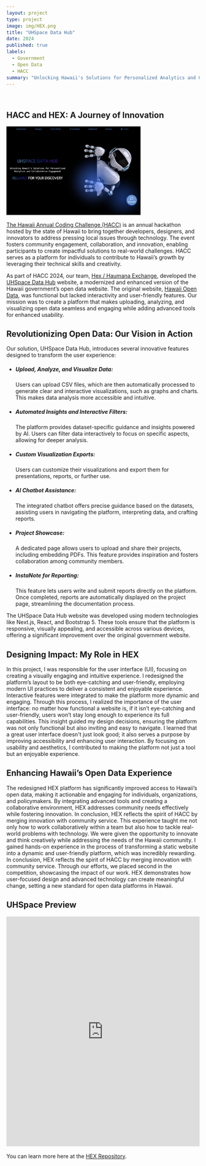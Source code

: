 ```yaml
---
layout: project
type: project
image: img/HEX.png
title: "UHSpace Data Hub"
date: 2024
published: true
labels:
  - Government 
  - Open Data
  - HACC
summary: "Unlocking Hawaii's Solutions for Personalized Analytics and Collaborative Engagement"
---
```


<br/>

## HACC and HEX: A Journey of Innovation

<img width="350px" class="float-start pe-4" src="../img/UHSpaceLanding.png">

[The Hawaii Annual Coding Challenge (HACC)](https://hacc.hawaii.gov/) is an annual hackathon hosted by the state of Hawaii to bring together developers, designers, and innovators to address pressing local issues through technology. The event fosters community engagement, collaboration, and innovation, enabling participants to create impactful solutions to real-world challenges. HACC serves as a platform for individuals to contribute to Hawaii’s growth by leveraging their technical skills and creativity.

As part of HACC 2024, our team, [Hex / Haumana Exchange](https://www.haumanaexchange.org/), developed the [UHSpace Data Hub](https://uhspace.org/) website, a modernized and enhanced version of the Hawaii government’s open data website. The original website, [Hawaii Open Data](https://opendata.hawaii.gov/), was functional but lacked interactivity and user-friendly features. Our mission was to create a platform that makes uploading, analyzing, and visualizing open data seamless and engaging while adding advanced tools for enhanced usability.


## Revolutionizing Open Data: Our Vision in Action

Our solution, UHSpace Data Hub, introduces several innovative features designed to transform the user experience:

- ##### Upload, Analyze, and Visualize Data:
  Users can upload CSV files, which are then automatically processed to generate clear and interactive visualizations, such as graphs and charts. This makes data analysis more accessible and intuitive.
- ##### Automated Insights and Interactive Filters:
  The platform provides dataset-specific guidance and insights powered by AI. Users can filter data interactively to focus on specific aspects, allowing for deeper analysis.
- ##### Custom Visualization Exports:
  Users can customize their visualizations and export them for presentations, reports, or further use.
- ##### AI Chatbot Assistance:
  The integrated chatbot offers precise guidance based on the datasets, assisting users in navigating the platform, interpreting data, and crafting reports.
- ##### Project Showcase:
  A dedicated page allows users to upload and share their projects, including embedding PDFs. This feature provides inspiration and fosters collaboration among community members.
- ##### InstaNote for Reporting:
  This feature lets users write and submit reports directly on the platform. Once completed, reports are automatically displayed on the project page, streamlining the documentation
  process.

The UHSpace Data Hub website was developed using modern technologies like Next.js, React, and Bootstrap 5. These tools ensure that the platform is responsive, visually appealing, and accessible across various devices, offering a significant improvement over the original government website.


## Designing Impact: My Role in HEX

In this project, I was responsible for the user interface (UI), focusing on creating a visually engaging and intuitive experience. I redesigned the platform’s layout to be both eye-catching and user-friendly, employing modern UI practices to deliver a consistent and enjoyable experience. Interactive features were integrated to make the platform more dynamic and engaging. Through this process, I realized the importance of the user interface: no matter how functional a website is, if it isn’t eye-catching and user-friendly, users won’t stay long enough to experience its full capabilities. This insight guided my design decisions, ensuring the platform was not only functional but also inviting and easy to navigate. I learned that a great user interface doesn't just look good; it also serves a purpose by improving accessibility and enhancing user interaction. By focusing on usability and aesthetics, I contributed to making the platform not just a tool but an enjoyable experience.


## Enhancing Hawaii’s Open Data Experience

The redesigned HEX platform has significantly improved access to Hawaii’s open data, making it actionable and engaging for individuals, organizations, and policymakers. By integrating advanced tools and creating a collaborative environment, HEX addresses community needs effectively while fostering innovation. In conclusion, HEX reflects the spirit of HACC by merging innovation with community service. This experience taught me not only how to work collaboratively within a team but also how to tackle real-world problems with technology. We were given the opportunity to innovate and think creatively while addressing the needs of the Hawaii community. I gained hands-on experience in the process of transforming a static website into a dynamic and user-friendly platform, which was incredibly rewarding. In conclusion, HEX reflects the spirit of HACC by merging innovation with community service. Through our efforts, we placed second in the competition, showcasing the impact of our work. HEX demonstrates how user-focused design and advanced technology can create meaningful change, setting a new standard for open data platforms in Hawaii. 

## UHSpace Preview

<iframe src="https://uhspace.org/" width="100%" height="600px" frameborder="0" title="HEX"></iframe>

<br/>


You can learn more here at the [HEX Repository](https://github.com/HACC2024/HEX).
